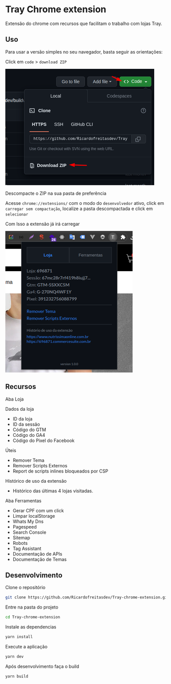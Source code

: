 # Tray Chrome extension

Extensão do chrome com recursos que facilitam o trabalho com lojas Tray.

## Uso

Para usar a versão simples no seu navegador, basta seguir as orientações:

Click em `code` > `download ZIP`

![step1](./doc/step-1.png)

Descompacte o ZIP na sua pasta de preferência

Acesse `chrome://extensions/` com o modo do `desenvolvedor` ativo, click em `carregar sem compactação`, localize a pasta descompactada e click em `selecionar`

Com Isso a extensão já irá carregar

![Alt text](./doc/image.png)

## Recursos

Aba Loja

Dados da loja

- ID da loja
- ID da sessão
- Código do GTM
- Código do GA4
- Código do Pixel do Facebook

Úteis

- Remover Tema
- Remover Scripts Externos
- Report de scripts inlines bloqueados por CSP

Histórico de uso da extensão

- Histórico das últimas 4 lojas visitadas.

Aba Ferramentas

- Gerar CPF com um click
- Limpar localStorage
- Whats My Dns
- Pagespeed
- Search Console
- Sitemap
- Robots
- Tag Assistant
- Documentação de APIs
- Documentação de Temas

## Desenvolvimento

Clone o repositório

```sh
git clone https://github.com/Ricardofreitasdev/Tray-chrome-extension.git
```

Entre na pasta do projeto

```sh
cd Tray-chrome-extension
```

Instale as dependencias

```sh
yarn install
```

Execute a aplicação

```sh
yarn dev
```

Após desenvolvimento faça o build

```sh
yarn build
```

